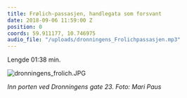 ```yaml
---
title: Frølich-passasjen, handlegata som forsvant
date: 2018-09-06 11:59:00 Z
position: 0
coords: 59.911177, 10.746975
audio_file: "/uploads/dronningens_Frolichpassasjen.mp3"
---
```


Lengde 01:38 min.


![dronningens_frolich.JPG](/uploads/dronningens_frolich.JPG)


*Inn porten ved Dronningens gate 23. Foto: Mari Paus*